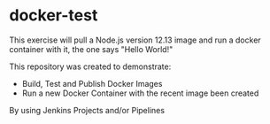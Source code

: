 # docker-test
This exercise will pull a Node.js version 12.13 image and run a docker container with it,
the one says "Hello World!"

This repository was created to demonstrate:
* Build, Test and Publish Docker Images
* Run a new Docker Container with the recent image been created

By using Jenkins Projects and/or Pipelines
